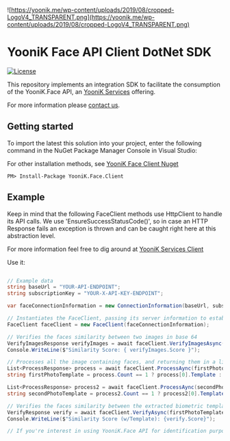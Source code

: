 
![https://yoonik.me/wp-content/uploads/2019/08/cropped-LogoV4_TRANSPARENT.png](https://yoonik.me/wp-content/uploads/2019/08/cropped-LogoV4_TRANSPARENT.png)

# YooniK Face API Client DotNet SDK

[![License](https://img.shields.io/pypi/l/yk_face.svg)](https://github.com/dev-yoonik/YK-Face-DotNetCore-SDK/blob/master/LICENSE)

This repository implements an integration SDK to facilitate the consumption of the YooniK.Face API, an [YooniK Services](https://yoonik.me) offering.

For more information please [contact us](mailto:info@yoonik.me).

## Getting started

To import the latest this solution into your project, enter the following command in the NuGet Package Manager Console in Visual Studio:

For other installation methods, see [YooniK Face Client Nuget](https://www.nuget.org/packages/YooniK.Face.Client/)

```
PM> Install-Package YooniK.Face.Client
```



## Example


Keep in mind that the following FaceClient methods use HttpClient to handle its API calls. We use 'EnsureSuccessStatusCode()', so in case an HTTP Response fails an exception is thrown and can be caught right here at this abstraction level.

For more information feel free to dig around at [YooniK Services Client](https://github.com/dev-yoonik/YK-Services-Client-DotNetCore/)

Use it:

```csharp

// Example data
string baseUrl = "YOUR-API-ENDPOINT";
string subscriptionKey = "YOUR-X-API-KEY-ENDPOINT";

var faceConnectionInformation = new ConnectionInformation(baseUrl, subscriptionKey);

// Instantiates the FaceClient, passing its server information to establish a connection
FaceClient faceClient = new FaceClient(faceConnectionInformation);

// Verifies the faces similarity between two images in base 64
VerifyImagesResponse verifyImages = await faceClient.VerifyImagesAsync(firstPhotoInBase64, secondPhotoInBase64);
Console.WriteLine($"Similarity Score: { verifyImages.Score }");

// Processes all the image containing faces, and returning them in a list. This photo only contains one face. 
List<ProcessResponse> process = await faceClient.ProcessAync(firstPhotoInBase64);
string firstPhotoTemplate = process.Count == 1 ? process[0].Template : null;

List<ProcessResponse> process2 = await faceClient.ProcessAync(secondPhotoInBase64);
string secondPhotoTemplate = process2.Count == 1 ? process2[0].Template : null;

// Verifies the faces similarity between the extracted biometric template from the processed images
VerifyResponse verify = await faceClient.VerifyAsync(firstPhotoTemplate, secondPhotoTemplate);
Console.WriteLine($"Similarity Score (w/Template): {verify.Score}");

// If you're interest in using YooniK.Face API for identification purposes, please visit our sample project.

```